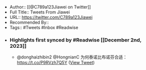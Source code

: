 - Author:: [[@C789a123Jiawei on Twitter]]
- Full Title:: Tweets From Jiawei
- URL:: https://twitter.com/C789a123Jiawei
- Recommended By::
- Tags:: #Tweets #Inbox #Readwise
- ### Highlights first synced by #Readwise [[December 2nd, 2023]]
    - @donghaizhibin2 @HongnianC 为何泰诺比布诺芬合适：
https://t.co/P9RVzh7Q5Y ([View Tweet](https://twitter.com/C789a123Jiawei/status/1604878569569628163))
